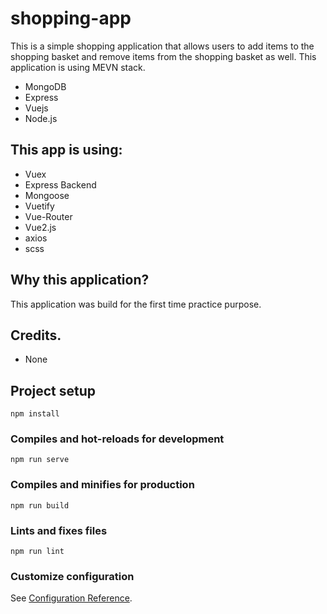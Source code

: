 # shopping-app

This is a simple shopping application that allows users to add items to the shopping basket and remove items from the shopping basket as well. This application is using MEVN stack.

- MongoDB
- Express
- Vuejs
- Node.js

## This app is using:

- Vuex
- Express Backend
- Mongoose
- Vuetify
- Vue-Router
- Vue2.js
- axios
- scss

## Why this application?

This application was build for the first time practice purpose.

## Credits.

- None

## Project setup

```
npm install
```

### Compiles and hot-reloads for development

```
npm run serve
```

### Compiles and minifies for production

```
npm run build
```

### Lints and fixes files

```
npm run lint
```

### Customize configuration

See [Configuration Reference](https://cli.vuejs.org/config/).
